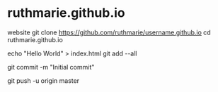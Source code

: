 # ruthmarie.github.io
website
git clone https://github.com/ruthmarie/username.github.io
cd ruthmarie.github.io

echo "Hello World" > index.html
git add --all

git commit -m "Initial commit"

git push -u origin master
